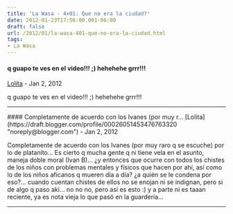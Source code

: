 ```yaml
---
title: 'La Wasa - 4×01: Que no era la ciudad?'
date: 2012-01-23T17:56:00.001-06:00
draft: false
url: /2012/01/la-wasa-401-que-no-era-la-ciudad.html
tags: 
- La Wasa
---
```


#### q guapo te ves en el video!!! ;) hehehehe grrr!!!
[Lolita](https://draft.blogger.com/profile/00026051453476763320 "noreply@blogger.com") - <time datetime="2012-01-31T02:33:19.171-06:00">Jan 2, 2012</time>

q guapo te ves en el video!!! ;) hehehehe grrr!!!
<hr />
#### Completamente de acuerdo con los Ivanes (por muy r...
[Lolita](https://draft.blogger.com/profile/00026051453476763320 "noreply@blogger.com") - <time datetime="2012-01-31T03:17:31.851-06:00">Jan 2, 2012</time>

Completamente de acuerdo con los Ivanes (por muy raro q se escuche) por lo de platanito... Es cierto q mucha gente q ni tiene vela en el asunto, maneja doble moral (Ivan B)... ¿y entonces que ocurre con todos los chistes de los niños con problemas mentales y físicos que hacen por ahí, así como lo de los niños aficanos q mueren día a día? ¿a quién se le condena por eso?... cuando cuentan chistes de ellos no se enojan ni se indignan, pero si de algo q paso aki... no no no, pero así es esto :) y a parte ni es taaan reciente, ya es nota vieja lo que pasó en la guardería...
<hr />
